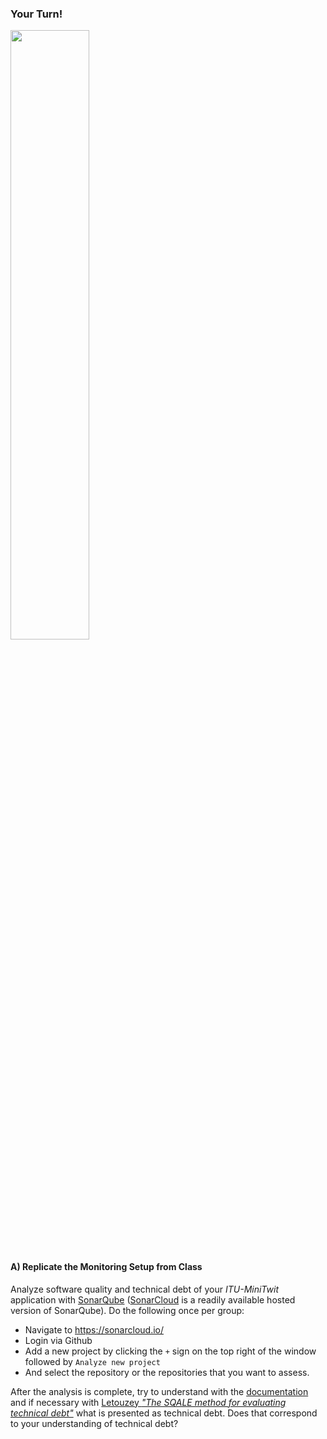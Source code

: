 ### Your Turn!
<img src="https://media.giphy.com/media/13GIgrGdslD9oQ/giphy.gif" width=50%/>


#### A) Replicate the Monitoring Setup from Class



Analyze software quality and technical debt of your _ITU-MiniTwit_ application with [SonarQube](https://www.sonarqube.org/) ([SonarCloud](https://sonarcloud.io/) is a readily available hosted version of SonarQube). Do the following once per group:

  * Navigate to https://sonarcloud.io/
  * Login via Github
  * Add a new project by clicking the `+` sign on the top right of the window followed by `Analyze new project`
  * And select the repository or the repositories that you want to assess.

After the analysis is complete, try to understand with the [documentation](https://docs.sonarqube.org/latest/user-guide/metric-definitions/#header-4) and if necessary with [Letouzey _"The SQALE method for evaluating technical debt"_](https://www.researchgate.net/profile/Jean_Louis_Letouzey/publication/239763591_The_SQALE_method_for_evaluating_Technical_Debt/links/0c9605357748774a21000000/The-SQALE-method-for-evaluating-Technical-Debt.pdf) what is presented as technical debt. Does that correspond to your understanding of technical debt?

